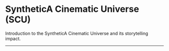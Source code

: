 # SyntheticA Cinematic Universe (SCU)

Introduction to the SyntheticA Cinematic Universe and its storytelling impact.

---
